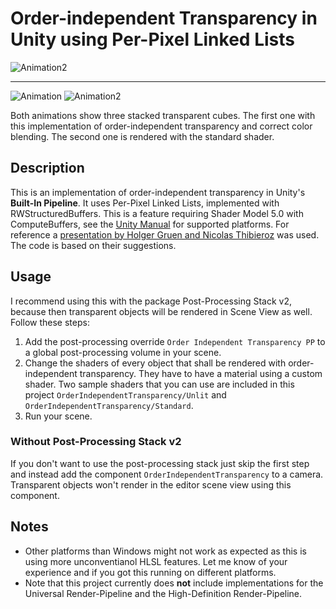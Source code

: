 # Order-independent Transparency in Unity using Per-Pixel Linked Lists

![Animation2](https://user-images.githubusercontent.com/18415215/139141230-207014ab-57eb-4591-9c90-d8c17db93a30.gif)

---

![Animation](https://user-images.githubusercontent.com/18415215/139123916-2dce99a6-aefe-437a-9caf-cb105015e654.gif)
![Animation2](https://user-images.githubusercontent.com/18415215/139123918-600efbe8-96ab-475e-be68-51e2e026d434.gif)

Both animations show three stacked transparent cubes. The first one with this implementation of order-independent transparency and correct color blending. The second one is rendered with the standard shader.

## Description

This is an implementation of order-independent transparency in Unity's **Built-In Pipeline**. It uses Per-Pixel Linked Lists, implemented with RWStructuredBuffers.
This is a feature requiring Shader Model 5.0 with ComputeBuffers, see the [Unity Manual](https://docs.unity3d.com/Manual/SL-ShaderCompileTargets.html) for supported platforms.
For reference a [presentation by Holger Gruen and Nicolas Thibieroz](https://de.slideshare.net/hgruen/oit-and-indirect-illumination-using-dx11-linked-lists)
was used. The code is based on their suggestions.

## Usage

I recommend using this with the package Post-Processing Stack v2, because then transparent objects will be rendered in Scene View as well. Follow these steps:

1. Add the post-processing override `Order Independent Transparency PP` to a global post-processing volume in your scene.
2. Change the shaders of every object that shall be rendered with order-independent transparency. They have to have a material using a custom shader. Two sample shaders that you can use are included in this project `OrderIndependentTransparency/Unlit` and `OrderIndependentTransparency/Standard`.
3. Run your scene.

### Without Post-Processing Stack v2

If you don't want to use the post-processing stack just skip the first step and instead add the component `OrderIndependentTransparency` to a camera. Transparent objects won't render in the editor scene view using this component.

## Notes

- Other platforms than Windows might not work as expected as this is using more unconventianol HLSL features. Let me know of your experience and if you got this running on different platforms.
- Note that this project currently does **not** include implementations for the Universal Render-Pipeline and the High-Definition Render-Pipeline.
